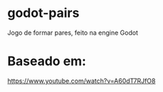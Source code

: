 # godot-pairs
Jogo de formar pares, feito na engine Godot

# Baseado em:
https://www.youtube.com/watch?v=A60dT7RJfO8
